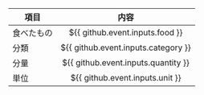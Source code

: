 | 項目 | 内容 |
| --- | :---: |
| 食べたもの | ${{ github.event.inputs.food }} |
| 分類 | ${{ github.event.inputs.category }} |
| 分量 | ${{ github.event.inputs.quantity }} |
| 単位 | ${{ github.event.inputs.unit }} |
